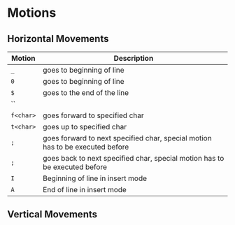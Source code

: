 # Motions

## Horizontal Movements

| Motion    | Description                                                                   |
| --------- | ----------------------------------------------------------------------------- |
| `_`       | goes to beginning of line                                                     |
| `0`       | goes to beginning of line                                                     |
| `$`       | goes to the end of the line                                                   |
| ``        |                                                                               |
| `f<char>` | goes forward to specified char                                                |
| `t<char>` | goes up to specified char                                                     |
| `;`       | goes forward to next specified char, special motion has to be executed before |
| `;`       | goes back to next specified char, special motion has to be executed before    |
| `I`       | Beginning of line in insert mode                                              |
| `A`       | End of line in insert mode                                                    |

## Vertical Movements
